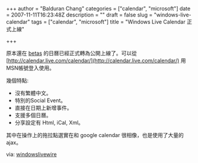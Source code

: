 +++
author = "Balduran Chang"
categories = ["calendar", "microsoft"]
date = 2007-11-11T16:23:48Z
description = ""
draft = false
slug = "windows-live-calendar"
tags = ["calendar", "microsoft"]
title = "Windows Live Calendar 正式上線"

+++


原本還在 [betas](http://get.live.com/betas/calendar_betas) 的日曆已經正式轉為公開上線了。可以從 [http://calendar.live.com/calendar/](http://calendar.live.com/calendar/) 用MSN帳號登入使用。

幾個特點:

- 沒有繁體中文。
- 特別的Social Event。
- 直接在日期上新增事件。
- 支援多個日曆。
- 分享設定有 Html, iCal, Xml。

其中在操作上的拖拉點選實在和 google calendar 很相像，也是使用了大量的 ajax。

via: [windowslivewire](http://windowslivewire.spaces.live.com/blog/cns!2F7EB29B42641D59!534.entry)

